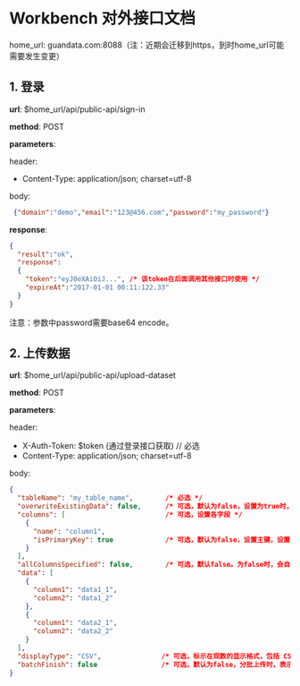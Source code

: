# Workbench 对外接口文档

home_url: guandata.com:8088（注：近期会迁移到https，到时home_url可能需要发生变更）

## 1. 登录

**url**: $home_url/api/public-api/sign-in

**method**: POST

**parameters**:

header:

* Content-Type: application/json; charset=utf-8

body:

```json
 {"domain":"demo","email":"123@456.com","password":"my_password"}
```

**response**:

```json
{
  "result":"ok",
  "response":
  {
    "token":"eyJ0eXAiOiJ...", /* 该token在后面调用其他接口时使用 */
    "expireAt":"2017-01-01 00:11:122.33"
  }
}
```

注意：参数中password需要base64 encode。

## 2. 上传数据

**url**: $home_url/api/public-api/upload-dataset

**method**: POST

**parameters**:

header:

* X-Auth-Token:  $token (通过登录接口获取)    // 必选
* Content-Type: application/json; charset=utf-8

body:

```json
{
  "tableName": "my_table_name",        /* 必选 */
  "overwriteExistingData": false,      /* 可选，默认为false，设置为true时，先删除原来的数据，再上传。*/
  "columns": [                         /* 可选，设置各字段 */
    {
      "name": "column1",
      "isPrimaryKey": true             /* 可选，默认为false，设置主键，设置了primaryKey后，多次上传时会更新原有数据，否则，会追加到原有数据后 */
    }
  ],
  "allColumnsSpecified": false,        /* 可选，默认false。为false时，会自动检查data中的字段并推测类型上传到观数，为true时，表示columns中指定了所有字段，那么，data中的多余字段会过滤掉。 */
  "data": [
    {
      "column1": "data1_1",
      "column2": "data1_2"
    },
    {
      "column1": "data2_1",
      "column2": "data2_2"
    }
  ],
  "displayType": "CSV",               /* 可选，标示在观数的显示格式，包括 CSV, EXCEL, DATAFUSION, DATAFLOW, MYSQL, KR3000, PUBLIC, WEIXIN, POSTGRESQL, GREENPLUM, CARD*/
  "batchFinish": false                /* 可选，默认为false，分批上传时，表示是否是最后一批。设置为false时，不更新行数，也不刷新card缓存 */
}
```

